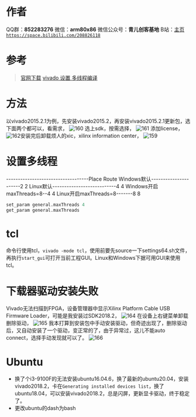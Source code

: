 ﻿# 作者
QQ群：**852283276**
微信：**arm80x86**
微信公众号：**青儿创客基地**
B站：[主页 `https://space.bilibili.com/208826118`](https://space.bilibili.com/208826118)

# 参考
> [官网下载](https://china.xilinx.com/support/download.html)
> [vivado 设置 多线程编译](https://blog.csdn.net/angelbosj/article/details/51596146)

# 方法
以vivado2015.2.1为例，先安装vivado2015.2，再安装vivado2015.2.1更新包，选下面两个都可以，看需求，
![160](https://img-blog.csdnimg.cn/20190726212422185.png?x-oss-process=image/watermark,type_ZmFuZ3poZW5naGVpdGk,shadow_10,text_aHR0cHM6Ly9ibG9nLmNzZG4ubmV0L1podV9aaHVfMjAwOQ==,size_16,color_FFFFFF,t_70)
选上sdk，按需选择，
![161](https://img-blog.csdnimg.cn/2019072621251276.png?x-oss-process=image/watermark,type_ZmFuZ3poZW5naGVpdGk,shadow_10,text_aHR0cHM6Ly9ibG9nLmNzZG4ubmV0L1podV9aaHVfMjAwOQ==,size_16,color_FFFFFF,t_70)
添加license，
![162](https://img-blog.csdnimg.cn/20190726212605999.png?x-oss-process=image/watermark,type_ZmFuZ3poZW5naGVpdGk,shadow_10,text_aHR0cHM6Ly9ibG9nLmNzZG4ubmV0L1podV9aaHVfMjAwOQ==,size_16,color_FFFFFF,t_70)安装完后卸载烦人的xic，xilinx information center，
![159](https://img-blog.csdnimg.cn/2019072621265123.png?x-oss-process=image/watermark,type_ZmFuZ3poZW5naGVpdGk,shadow_10,text_aHR0cHM6Ly9ibG9nLmNzZG4ubmV0L1podV9aaHVfMjAwOQ==,size_16,color_FFFFFF,t_70)
# 设置多线程
-----------------------------------Place Route
Windows默认----------------------2 2
Linux默认---------------------------4 4
Windows开启maxThreads=8--4 4
Linux开启maxThreads=8-------8 8
```tcl
set_param general.maxThreads 4
get_param general.maxThreads
```

# tcl
命令行使用tcl，`vivado -mode tcl`，使用前要先source一下settings64.sh文件，再执行`start_gui`可打开当前工程GUI。Linux和Windows下据可用GUI来使用tcl。

# 下载器驱动安装失败
Vivado无法扫描到FPGA，设备管理器中显示Xilinx Platform Cable USB Firmware Loader，可能是我安装过SDK2018.2，
![164](https://img-blog.csdnimg.cn/20190731173414183.png)
在设备上右键菜单卸载删除驱动，
![165](https://img-blog.csdnimg.cn/20190731173531289.png?x-oss-process=image/watermark,type_ZmFuZ3poZW5naGVpdGk,shadow_10,text_aHR0cHM6Ly9ibG9nLmNzZG4ubmV0L1podV9aaHVfMjAwOQ==,size_16,color_FFFFFF,t_70)
我本打算到安装包中手动安装驱动，但奇迹出现了，删除驱动后，又自动安装了一个驱动，变正常的了，由于异常过，这儿不能auto connect，选择手动发现就可以了。
![166](https://img-blog.csdnimg.cn/20190731174150612.png?x-oss-process=image/watermark,type_ZmFuZ3poZW5naGVpdGk,shadow_10,text_aHR0cHM6Ly9ibG9nLmNzZG4ubmV0L1podV9aaHVfMjAwOQ==,size_16,color_FFFFFF,t_70)
# Ubuntu
- 换了个i3-9100F的无法安装ubuntu16.04.6，换了最新的ubuntu20.04，安装vivado2018.2，卡在`Generating installed devices list`，换了ubuntu18.04，可以安装vivado2018.2，总是闪屏，更新显卡驱动，终于稳定了。
- 更改ubuntu的dash为bash


